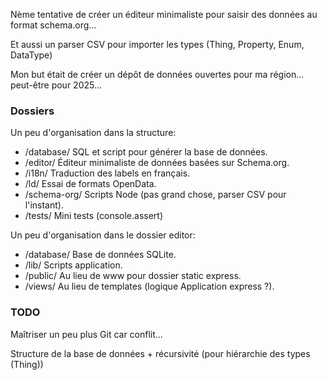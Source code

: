 Nème tentative de créer un éditeur minimaliste pour saisir des données au format schema.org...

Et aussi un parser CSV pour importer les types (Thing, Property, Enum, DataType)

Mon but était de créer un dépôt de données ouvertes pour ma région... peut-être pour 2025...

### Dossiers

Un peu d'organisation dans la structure:

 - /database/ SQL et script pour générer la base de données.
 - /editor/ Éditeur minimaliste de données basées sur Schema.org.
 - /i18n/ Traduction des labels en français.
 - /ld/ Essai de formats OpenData.
 - /schema-org/ Scripts Node (pas grand chose, parser CSV pour l'instant).
 - /tests/ Mini tests (console.assert)

Un peu d'organisation dans le dossier editor:

 - /database/ Base de données SQLite.
 - /lib/ Scripts application.
 - /public/ Au lieu de www pour dossier static express.
 - /views/ Au lieu de templates (logique Application express ?).

### TODO

Maîtriser un peu plus Git car conflit...

Structure de la base de données + récursivité (pour hiérarchie des types (Thing))
